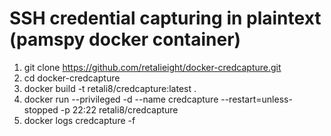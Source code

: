 # SSH credential capturing in plaintext (pamspy docker container)

1. git clone https://github.com/retalieight/docker-credcapture.git
2. cd docker-credcapture
3. docker build -t retali8/credcapture:latest .
4. docker run --privileged -d --name credcapture --restart=unless-stopped -p 22:22 retali8/credcapture
5. docker logs credcapture -f
